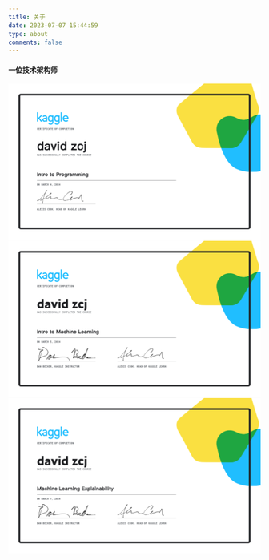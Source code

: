 ```yaml
---
title: 关于
date: 2023-07-07 15:44:59
type: about
comments: false
---
```


#### 一位技术架构师

![](images/Intro_to_Programming.png)
![](images/Machine_Learning.png)
![](images/Machine_Learning_Explainability.png)
